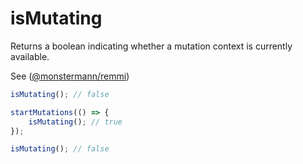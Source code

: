 # isMutating

Returns a boolean indicating whether a mutation context is currently available.

See ([@monstermann/remmi](https://michaelostermann.github.io/remmi/))

```ts
isMutating(); // false

startMutations(() => {
    isMutating(); // true
});

isMutating(); // false
```
